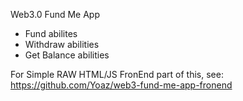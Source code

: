 Web3.0 Fund Me App

- Fund abilites
- Withdraw abilities
- Get Balance abilities

For Simple RAW HTML/JS FronEnd part of this, see:
https://github.com/Yoaz/web3-fund-me-app-fronend

